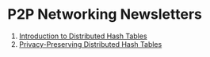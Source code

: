 # P2P Networking Newsletters

1. [Introduction to Distributed Hash Tables](./i.md)
2. [Privacy-Preserving Distributed Hash Tables](./ii.md)